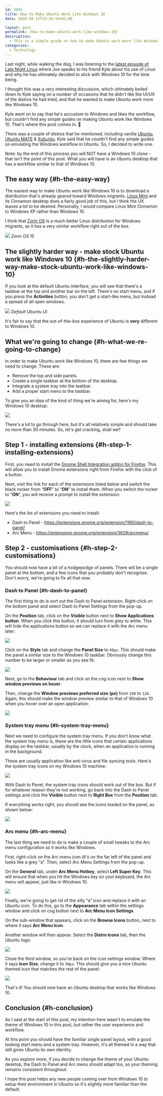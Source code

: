 ```yaml
---
id: 2691
title: How To Make Ubuntu Work Like Windows 10
date: 2020-08-12T15:24:14+01:00

layout: post
permalink: /how-to-make-ubuntu-work-like-windows-10/
description:
  - This is a simple guide on how to make Ubuntu work more like Windows 10. This isn't about copying Windows 10, we're talking about workflows.
categories:
  - Technology
---
```

Last night, while walking the dog, I was listening to the <a href="https://latenightlinux.com/late-night-linux-extra-episode-07/" target="_blank" rel="noreferrer noopener">latest episode of Late Night Linux</a> where Joe speaks to his friend Kyle about his use of Linux and why he has ultimately decided to stick with Windows 10 for the time being.

I thought this was a very interesting discussion, which ultimately boiled down to Kyle saying on a number of occasions that he didn't like the UI/UX of the distros he had tried, and that he wanted to make Ubuntu work more like Windows 10.

Kyle went on to say that he's accustom to Windows and likes the workflow, but couldn't find any simple guides on making Ubuntu work like Windows 10. That's where this post comes in. 🙂

There was a couple of distros that he mentioned, including vanilla <a href="/my-thoughts-on-ubuntu-20-04/" target="_blank" rel="noreferrer noopener">Ubuntu</a>, <a href="https://ubuntu-mate.org/" target="_blank" rel="noreferrer noopener">Ubuntu MATE</a> & <a href="https://xubuntu.org/" target="_blank" rel="noreferrer noopener">Xubuntu</a>. Kyle said that he couldn't find any simple guides on emulating the Windows workflow in Ubuntu. So, I decided to write one.

<p class="notice">
  Note: by the end of this process you will NOT have a Windows 10 clone - that isn't the point of this post. What you will have is an Ubuntu desktop that has a workflow similar to that of Windows 10.
</p>

## The easy way {#h-the-easy-way}

The easiest way to make Ubuntu work like Windows 10 is to download a distribution that's already geared toward Windows migrants. <a rel="noreferrer noopener" href="https://linuxmint.com/" target="_blank">Linux Mint</a> and its Cinnamon desktop does a fairly good job of this, but I think the UX leaves a lot to be desired. Personally, I would compare Linux Mint Cinnamon to Windows XP rather than Windows 10.

I think that <a href="https://zorinos.com/" target="_blank" rel="noreferrer noopener">Zorin OS</a> is a much better Linux distribution for Windows migrants, as it has a very similar workflow right out of the box.

![](/assets/images/zorin-os-15.png)
*Zorin OS 15*

## The slightly harder way - make stock Ubuntu work like Windows 10 {#h-the-slightly-harder-way-make-stock-ubuntu-work-like-windows-10}

If you look at the default Ubuntu interface, you will see that there's a taskbar at the top and another bar on the left. There's no start menu, and if you press the **Activities** button, you don't get a start-like menu, but instead a spread of all open windows.

![](/assets/images/ubuntu-default-ui.png)
*Default Ubuntu UI*

It's fair to say that the out-of-the-box experience of Ubuntu is **very** different to Windows 10.

## What we're going to change {#h-what-we-re-going-to-change}

In order to make Ubuntu work like Windows 10, there are few things we need to change. These are:

  * Remove the top and side panels.
  * Create a single taskbar at the bottom of the desktop.
  * Integrate a system tray into the taskbar.
  * Add a proper start menu to the taskbar.

To give you an idea of the kind of thing we're aiming for, here's my Windows 10 desktop:

![](/assets/images/windows-10-ui.png)  

There's a lot to go through here, but it's all relatively simple and should take no more than 30 minutes. So, let's get cracking, shall we?

## Step 1 - installing extensions {#h-step-1-installing-extensions}

First, you need to install the <a href="https://addons.mozilla.org/en-GB/firefox/addon/gnome-shell-integration/" target="_blank" rel="noreferrer noopener">Gnome Shell Integration addon for Firefox</a>. This will allow you to install Gnome extensions right from Firefox with the click of a button.

Next, visit the link for each of the extensions listed below and switch the black rocker from &#8220;**OFF**&#8221; to &#8220;**ON**&#8221; to install them. When you switch the rocker to &#8220;**ON**&#8220;, you will receive a prompt to install the extension:

![](/assets/images/gnome-extension-install.png) 

Here's the list of extensions you need to install:

  * Dash to Panel - <a href="https://extensions.gnome.org/extension/1160/dash-to-panel/" target="_blank" rel="noreferrer noopener">https://extensions.gnome.org/extension/1160/dash-to-panel/</a>
  * Arc Menu - <a href="https://extensions.gnome.org/extension/3628/arcmenu/" target="_blank" rel="noreferrer noopener">https://extensions.gnome.org/extension/3628/arcmenu/</a>

## Step 2 - customisations {#h-step-2-customisations}

You should now have a bit of a hodgepodge of panels. There will be a single panel at the bottom, and a few icons that you probably don't recognise. Don't worry, we're going to fix all that now.

### Dash to Panel {#h-dash-to-panel}

The first thing to do is sort out the Dash to Panel extension. Right-click on the bottom panel and select Dash to Panel Settings from the pop-up.

On the **Position** tab, click on the **Visible** button next to **Show Applications button**. When you click this button, it should turn from grey to white. This will hide the applications button so we can replace it with the Arc menu later:

![](/assets/images/hide-applications-button.png) 

Click on the **Style** tab and change the **Panel Size** to `40px`. This should make the panel a similar size to the Windows 10 taskbar. Obviously change this number to be larger or smaller as you see fit.

![](/assets/images/dash-to-panel-size.png)

Next, go to the **Behaviour** tab and click on the cog icon next to **Show window previews on hover**.

Then, change the **Window previews preferred size (px)** from `240` to `120`. Again, this should make the window preview similar to that of Windows 10 when you hover over an open application:

![](/assets/images/window-preview.png) 

### System tray menu {#h-system-tray-menu}

Next we need to configure the system tray menu. If you don't know what the system tray menu is, these are the little icons that certain applications display on the taskbar, usually by the clock, when an application is running in the background.

These are usually application like anti-virus and file syncing tools. Here's the system tray icons on my Windows 10 machine:

![](/assets/images/system-tray-icons-windows.png)

With Dash to Panel, the system tray icons should work out of the box. But if for whatever reason they're not working, go back into the Dash to Panel settings and click the **Visible** button next to **Right Box** from the **Position** tab.

If everything works right, you should see the icons loaded on the panel, as shown below:

![](/assets/images/system-tray-icons-ubuntu.png)

### Arc menu {#h-arc-menu}

The last thing we need to do is make a couple of small tweaks to the Arc menu configuration so it works like Windows.

First, right-click on the Arc menu icon (it's on the far left of the panel and looks like a grey &#8220;a&#8221;. Then, select Arc Menu Settings from the pop-up.

On the **General** tab, under **Arc Menu Hotkey**, select **Left Super Key**. This will ensure that when you hit the Windows key on your keyboard, the Arc menu will appear, just like in Windows 10.

![](/assets/images/arc-super-key.png)

Finally, we're going to get rid of the silly &#8220;a&#8221; icon and replace it with an Ubuntu icon. To do this, go to the **Appearance** tab within the settings window and click on cog button next to **Arc Menu Icon Settings**.

On the sub-window that appears, click on the **Browse Icons** button, next to where it says **Arc Menu Icon**.

Another window will then appear. Select the **Distro Icons** tab, then the Ubuntu logo:

![](/assets/images/ubuntu-arc-menu-icon.png)

Close the third window, so you're back on the icon settings window. Where it says **Icon Size**, change it to `30px`. This should give you a nice Ubuntu themed icon that matches the rest of the panel:

![](/assets/images/ubuntu-like-windows-10.png) 

That's it! You should now have an Ubuntu desktop that works like Windows 10.

## Conclusion {#h-conclusion}

As I said at the start of this post, my intention here wasn't to emulate the theme of Windows 10 in this post, but rather the user experience and workflow.

At this point you should have the familiar single panel layout, with a good looking start menu and a system tray. However, it's all themed in a way that still gives Ubuntu its own identity.

As you explore more, if you decide to change the theme of your Ubuntu desktop, the Dash to Panel and Arc menu should adapt too, so your theming remains consistent throughout.

I hope this post helps any new people coming over from Windows 10 to setup their environment in Ubuntu so it's slightly more familiar than the default.
